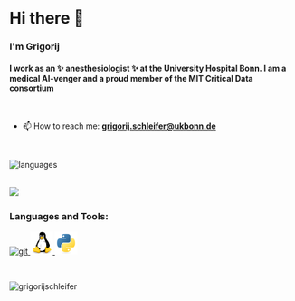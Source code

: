 <br>

# Hi there 👋

### I'm Grigorij

#### I work as an ✨  anesthesiologist ✨ at the University Hospital Bonn. I am a medical AI-venger and a proud member of the MIT Critical Data consortium


<br>

- 📫 How to reach me: **grigorij.schleifer@ukbonn.de**
<br>

![languages](https://github-readme-stats.vercel.app/api/top-langs/?username=grigorijschleifer&hide=scss&layout=compact&theme=tokyonight)


<br>
<div class="inline-block">
 <img src="https://www.codewars.com/users/GrigorijSchleifer/badges/large">
</div>

<h3 align="left">Languages and Tools:</h3>
<p align="left"> <a href="https://git-scm.com/" target="_blank" rel="noreferrer"> <img src="https://www.vectorlogo.zone/logos/git-scm/git-scm-icon.svg" alt="git" width="40" height="40"/> </a> <a href="https://www.linux.org/" target="_blank" rel="noreferrer"> <img src="https://raw.githubusercontent.com/devicons/devicon/master/icons/linux/linux-original.svg" alt="linux" width="40" height="40"/> </a>  <a href="https://www.python.org" target="_blank" rel="noreferrer"> <img src="https://raw.githubusercontent.com/devicons/devicon/master/icons/python/python-original.svg" alt="python" width="40" height="40"/> </a> </p>

<br>

<p align="left"> <img src="https://komarev.com/ghpvc/?username=grigorijschleifer&label=Profile%20views&color=0e75b6&style=flat" alt="grigorijschleifer" /> </p>
